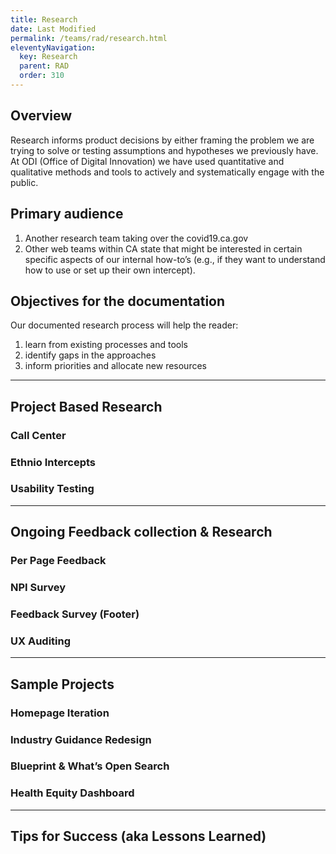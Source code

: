 ```yaml
---
title: Research 
date: Last Modified 
permalink: /teams/rad/research.html
eleventyNavigation:
  key: Research
  parent: RAD
  order: 310
---
```



## Overview
Research informs product decisions by either framing the problem we are trying to solve or testing assumptions and hypotheses we previously have. 
At ODI (Office of Digital Innovation)  we have used quantitative and qualitative methods and tools to actively and systematically engage with the public.

## Primary audience
1. Another research team taking over the covid19.ca.gov
2. Other web teams within CA state that might be interested in certain specific aspects of our internal how-to’s (e.g., if they want to understand how to use or set up their own intercept).

## Objectives for the documentation
Our documented research process will help the reader:
1. learn from existing processes and tools
2. identify gaps in the approaches
3. inform priorities and allocate new resources

---

## Project Based Research

### Call Center


### Ethnio Intercepts


### Usability Testing

---
## Ongoing Feedback collection & Research


### Per Page Feedback


### NPI Survey


### Feedback Survey (Footer)


### UX Auditing

---
## Sample Projects

### Homepage Iteration

### Industry Guidance Redesign

### Blueprint & What’s Open Search

### Health Equity Dashboard

---
## Tips for Success (aka Lessons Learned)





